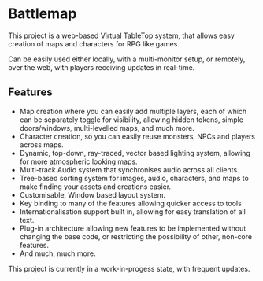 # Battlemap

This project is a web-based Virtual TableTop system, that allows easy creation of maps and characters for RPG like games.

Can be easily used either locally, with a multi-monitor setup, or remotely, over the web, with players receiving updates in real-time.

## Features

* Map creation where you can easily add multiple layers, each of which can be separately toggle for visibility, allowing hidden tokens, simple doors/windows, multi-levelled maps, and much more.
* Character creation, so you can easily reuse monsters, NPCs and players across maps.
* Dynamic, top-down, ray-traced, vector based lighting system, allowing for more atmospheric looking maps.
* Multi-track Audio system that synchronises audio across all clients.
* Tree-based sorting system for images, audio, characters, and maps to make finding your assets and creations easier.
* Customisable, Window based layout system.
* Key binding to many of the features allowing quicker access to tools 
* Internationalisation support built in, allowing for easy translation of all text.
* Plug-in architecture allowing new features to be implemented without changing the base code, or restricting the possibility of other, non-core features.
* And much, much more.

This project is currently in a work-in-progess state, with frequent updates.

